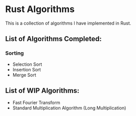 # Rust Algorithms
This is a collection of algorithms I have implemented in Rust. 

## List of Algorithms Completed:
### Sorting
- Selection Sort
- Insertion Sort
- Merge Sort

## List of WIP Algorithms: 
- Fast Fourier Transform
- Standard Multiplication Algorithm (Long Multiplication)
